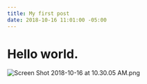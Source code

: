 ```yaml
---
title: My first post
date: 2018-10-16 11:01:00 -05:00
---
```


# Hello world.

![Screen Shot 2018-10-16 at 10.30.05 AM.png](/uploads/Screen%20Shot%202018-10-16%20at%2010.30.05%20AM.png)